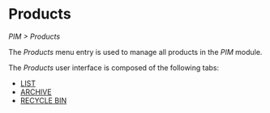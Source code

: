 # Products  

*PIM > Products*

The *Products* menu entry is used to manage all products in the *PIM* module.

The *Products* user interface is composed of the following tabs:
- [LIST](./02a_List.md)
- [ARCHIVE](./02b_Archive.md)
- [RECYCLE BIN](./02c_RecycleBin.md)
